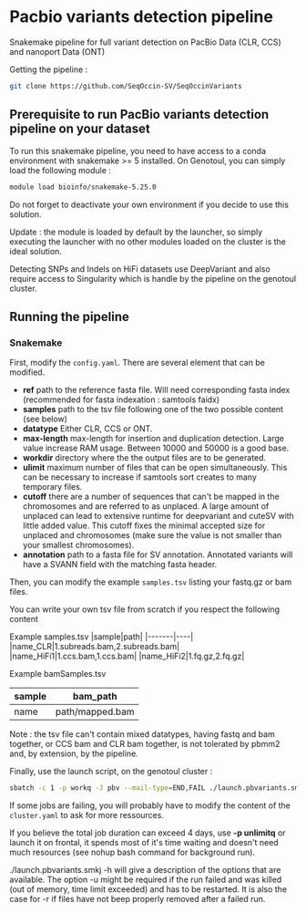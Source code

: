 # Pacbio variants detection pipeline

Snakemake pipeline for full variant detection on PacBio Data (CLR, CCS) and nanoport Data (ONT)

Getting the pipeline :

```bash
git clone https://github.com/SeqOccin-SV/SeqOccinVariants
```

## Prerequisite to run PacBio variants detection pipeline on your dataset

To run this snakemake pipeline, you need to have access to a conda environment with snakemake >= 5 installed.
On Genotoul, you can simply load the following module :

```bash
module load bioinfo/snakemake-5.25.0
```

Do not forget to deactivate your own environment if you decide to use this solution.

Update : the module is loaded by default by the launcher, so simply executing the launcher with no other modules loaded on the cluster is the ideal solution.

Detecting SNPs and Indels on HiFi datasets use DeepVariant and also require access to Singularity which is handle by the pipeline on the genotoul cluster.

## Running the pipeline

### Snakemake

First, modify the ```config.yaml```. There are several element that can be modified.

- **ref** path to the reference fasta file. Will need corresponding fasta index (recommended for fasta indexation : samtools faidx)
- **samples** path to the tsv file following one of the two possible content (see below)
- **datatype** Either CLR, CCS or ONT.
- **max-length** max-length for insertion and duplication detection. Large value increase RAM usage. Between 10000 and 50000 is a good base.
- **workdir** directory where the the output files are to be generated.
- **ulimit** maximum number of files that can be open simultaneously. This can be necessary to increase if samtools sort creates to many temporary files.
- **cutoff** there are a number of sequences that can't be mapped in the chromosomes and are referred to as unplaced. A large amount of unplaced can lead to extensive runtime for deepvariant and cuteSV with little added value. This cutoff fixes the minimal accepted size for unplaced and chromosomes (make sure the value is not smaller than your smallest chromosomes).
- **annotation** path to a fasta file for SV annotation. Annotated variants will have a SVANN field with the matching fasta header.


Then, you can modify the example ```samples.tsv``` listing your fastq.gz or bam files.

You can write your own tsv file from scratch if you respect the following content

Example samples.tsv
|sample|path|
|-------|----|
|name_CLR|1.subreads.bam,2.subreads.bam|
|name_HiFi1|1.ccs.bam,1.ccs.bam|
|name_HiFi2|1.fq.gz,2.fq.gz|

Example bamSamples.tsv

|sample|bam_path|
|-------|----|
|name|path/mapped.bam|

Note : the tsv file can't contain mixed datatypes, having fastq and bam together, or CCS bam and CLR bam together, is not tolerated by pbmm2 and, by extension, by the pipeline.



Finally, use the launch script, on the genotoul cluster :

```bash
sbatch -c 1 -p workq -J pbv --mail-type=END,FAIL ./launch.pbvariants.smkj
```

If some jobs are failing, you will probably have to modify the content of the ```cluster.yaml``` to ask for more ressources.

If you believe the total job duration can exceed 4 days, use **-p unlimitq** or launch it on frontal, it spends most of it's time waiting and doesn't need much resources (see nohup bash command for background run).

./launch.pbvariants.smkj -h will give a description of the options that are available. The option -u might be required if the run failed and was killed (out of memory, time limit exceeded) and has to be restarted. It is also the case for -r if files have not beep properly removed after a failed run.
